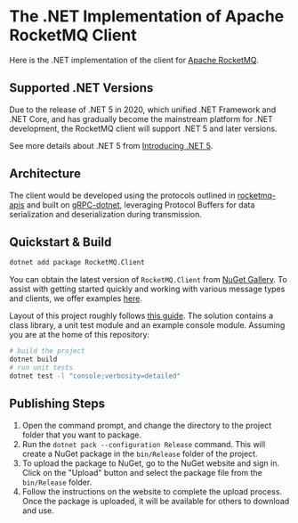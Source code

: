 # The .NET Implementation of Apache RocketMQ Client

Here is the .NET implementation of the client for [Apache RocketMQ](https://rocketmq.apache.org/).

## Supported .NET Versions

Due to the release of .NET 5 in 2020, which unified .NET Framework and .NET Core, and has gradually become the mainstream platform for .NET development, the RocketMQ client will support .NET 5 and later versions.

See more details about .NET 5 from [Introducing .NET 5](https://devblogs.microsoft.com/dotnet/introducing-net-5/).

## Architecture

The client would be developed using the protocols outlined in [rocketmq-apis](https://github.com/apache/rocketmq-apis) and built on [gRPC-dotnet](https://github.com/grpc/grpc-dotnet), leveraging Protocol Buffers for data serialization and deserialization during transmission.

## Quickstart & Build

```sh
dotnet add package RocketMQ.Client
```

You can obtain the latest version of `RocketMQ.Client` from [NuGet Gallery](https://www.nuget.org/packages/RocketMQ.Client). To assist with getting started quickly and working with various message types and clients, we offer examples [here](./examples).

Layout of this project roughly follows [this guide](https://docs.microsoft.com/en-us/dotnet/core/tutorials/library-with-visual-studio-code?pivots=dotnet-5-0). The solution contains a class library, a unit test module and an example console module. Assuming you are at the home of this repository:

```sh
# build the project
dotnet build
# run unit tests
dotnet test -l "console;verbosity=detailed"
```

## Publishing Steps

1. Open the command prompt, and change the directory to the project folder that you want to package.
2. Run the `dotnet pack --configuration Release` command. This will create a NuGet package in the `bin/Release` folder of the project.
3. To upload the package to NuGet, go to the NuGet website and sign in. Click on the "Upload" button and select the package file from the `bin/Release` folder.
4. Follow the instructions on the website to complete the upload process. Once the package is uploaded, it will be available for others to download and use.
